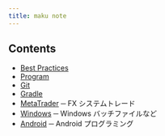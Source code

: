 ```yaml
---
title: maku note
---
```


Contents
----

* [Best Practices](/bestpractice/)
* [Program](/program/)
* [Git](/git/)
* [Gradle](/gradle/)
* [MetaTrader](/mt/) ─ FX システムトレード
* [Windows](/windows/) ─ Windows バッチファイルなど
* [Android](/android/) ─ Android プログラミング

